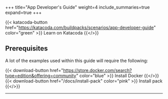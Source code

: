 +++
title="App Developer's Guide"
weight=4
include_summaries=true
expand=true
+++

{{< katacoda-button href="https://katacoda.com/buildpacks/scenarios/app-developer-guide" color="green" >}} Learn on Katacoda {{</>}}

## Prerequisites

A lot of the examples used within this guide will require the following: 

{{< download-button href="https://store.docker.com/search?type=edition&offering=community" color="blue" >}} Install Docker {{</>}}
{{< download-button href="/docs/install-pack" color="pink" >}} Install pack {{</>}}

<hr />